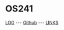 ---
---
# OS241
[LOG](https://lesmanaarya.github.io/os241/TXT/mylog.txt) --- [Github](https://github.com/LesmanaArya/os241) --- [LINKS](https://lesmanaarya.github.io/os241/LINKS/)
